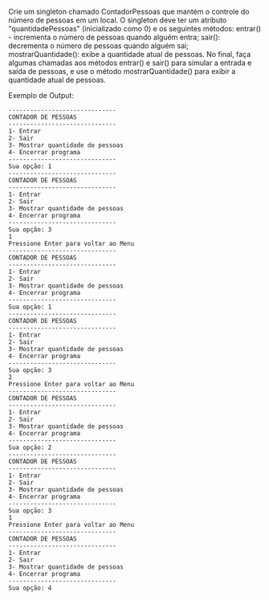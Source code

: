 Crie um singleton chamado ContadorPessoas que mantém o controle do número de pessoas em um local. O singleton deve ter um atributo "quantidadePessoas" (inicializado como 0) e os seguintes métodos: entrar() - incrementa o número de pessoas quando alguém entra; sair(): decrementa o número de pessoas quando alguém sai; mostrarQuantidade(): exibe a quantidade atual de pessoas. No final, faça algumas chamadas aos métodos entrar() e sair() para simular a entrada e saída de pessoas, e use o método mostrarQuantidade() para exibir a quantidade atual de pessoas.

Exemplo de Output:
~~~
------------------------------
CONTADOR DE PESSOAS
------------------------------
1- Entrar
2- Sair
3- Mostrar quantidade de pessoas
4- Encerrar programa
------------------------------
Sua opção: 1
------------------------------
CONTADOR DE PESSOAS
------------------------------
1- Entrar
2- Sair
3- Mostrar quantidade de pessoas
4- Encerrar programa
------------------------------
Sua opção: 3
1
Pressione Enter para voltar ao Menu 
------------------------------
CONTADOR DE PESSOAS
------------------------------
1- Entrar
2- Sair
3- Mostrar quantidade de pessoas
4- Encerrar programa
------------------------------
Sua opção: 1
------------------------------
CONTADOR DE PESSOAS
------------------------------
1- Entrar
2- Sair
3- Mostrar quantidade de pessoas
4- Encerrar programa
------------------------------
Sua opção: 3
2
Pressione Enter para voltar ao Menu 
------------------------------
CONTADOR DE PESSOAS
------------------------------
1- Entrar
2- Sair
3- Mostrar quantidade de pessoas
4- Encerrar programa
------------------------------
Sua opção: 2
------------------------------
CONTADOR DE PESSOAS
------------------------------
1- Entrar
2- Sair
3- Mostrar quantidade de pessoas
4- Encerrar programa
------------------------------
Sua opção: 3
1
Pressione Enter para voltar ao Menu 
------------------------------
CONTADOR DE PESSOAS
------------------------------
1- Entrar
2- Sair
3- Mostrar quantidade de pessoas
4- Encerrar programa
------------------------------
Sua opção: 4
~~~